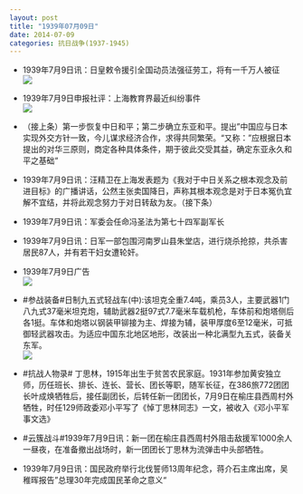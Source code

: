 ```yaml
---
layout: post
title: "1939年07月09日"
date: 2014-07-09
categories: 抗日战争(1937-1945)
---
```


<meta name="referrer" content="no-referrer" />

- 1939年7月9日讯：日皇敕令援引全国动员法强征劳工，将有一千万人被征 <br/><img src="https://ww2.sinaimg.cn/large/aca367d8jw1ei6wqrhx2nj204s0bhaau.jpg" />

- 1939年7月9日申报社评：上海教育界最近纠纷事件 <br/><img src="https://ww2.sinaimg.cn/large/aca367d8jw1ei6v0a1lkfj20oc0yvwzo.jpg" />

- （接上条）第一步恢复中日和平；第二步确立东亚和平。提出”中国应与日本实现外交方针一致，今儿谋求经济合作，求得共同繁荣。“又称：”应根据日本提出的对华三原则，商定各种具体条件，期于彼此交受其益，确定东亚永久和平之基础“ 

- 1939年7月9日讯：汪精卫在上海发表题为《我对于中日关系之根本观念及前进目标》的广播讲话，公然主张卖国降日，声称其根本观念是对于日本冤仇宜解不宜结，并将此观念努力于对日转敌为友。（接下条） 

- 1939年7月9日讯：军委会任命冯圣法为第七十四军副军长 

- 1939年7月9日讯：日军一部包围河南罗山县朱堂店，进行烧杀抢掠，共杀害居民87人，并有若干妇女遭轮奸。 

- 1939年7月9日广告 <br/><img src="https://ww3.sinaimg.cn/large/aca367d8jw1ei6ddoorn7j20810k20uy.jpg" />

- #参战装备#日制九五式轻战车(中):该坦克全重7.4吨，乘员3人，主要武器1门八九式37毫米坦克炮，辅助武器2挺97式7.7毫米车载机枪，车体前和炮塔侧后各1挺。车体和炮塔以钢装甲铆接为主、焊接为辅，装甲厚度6至12毫米，可抵御轻武器攻击。为适应中国东北地区地形，改装出一种北满型九五式，装备关东军。 <br/><img src="https://ww4.sinaimg.cn/large/aca367d8jw1ei6bct6o67j208c0jx41p.jpg" />

- #抗战人物录# 丁思林，1915年出生于贫苦农民家庭。1931年参加黄安独立师，历任班长、排长、连长、营长、团长等职，随军长征，在386旅772团团长叶成焕牺牲后，接任副团长，后转任新一团团长，7月9日在榆庄县西周村外牺牲，时任129师政委邓小平写了《悼丁思林同志》一文，被收入《邓小平军事文选》 

- #云簇战斗#1939年7月9日讯：新一团在榆庄县西周村外阻击敌援军1000余人一昼夜，在准备撤出战场时，新一团团长丁思林为流弹击中头部牺牲。 

- 1939年7月9日讯：国民政府举行北伐誓师13周年纪念，蒋介石主席出席，吴稚晖报告”总理30年完成国民革命之意义“ 


